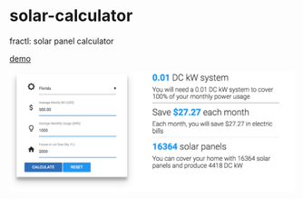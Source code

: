 # solar-calculator
fractl: solar panel calculator

[demo](https://harrison1.github.io/solar-calculator/)

![Alt text](screenshot.png)
